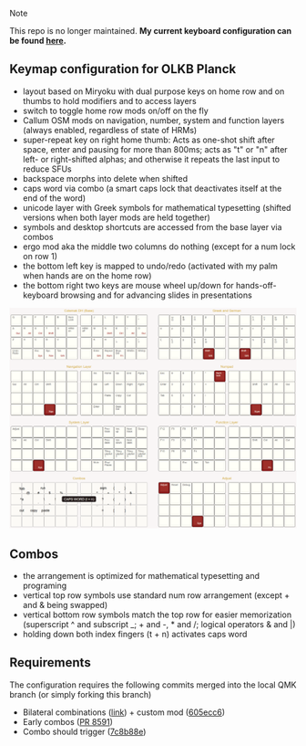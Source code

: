 > [!NOTE]
> This repo is no longer maintained. **My current keyboard configuration can be found [here](https://github.com/urob/zmk-config).**

## Keymap configuration for OLKB Planck

- layout based on Miryoku with dual purpose keys on home row and on thumbs to hold modifiers and to access layers
- switch to toggle home row mods on/off on the fly 
- Callum OSM mods on navigation, number, system and function layers (always
  enabled, regardless of state of HRMs)
- super-repeat key on right home thumb: Acts as one-shot shift after space, enter and pausing for more than 800ms; acts as "t" or "n" after left- or right-shifted alphas; and otherwise it repeats the last input to reduce SFUs
- backspace morphs into delete when shifted
- caps word via combo (a smart caps lock
  that deactivates itself at the end of the word)
- unicode layer with Greek symbols for mathematical typesetting (shifted
  versions when both layer mods are held together)
- symbols and desktop shortcuts are accessed from the base layer via combos
- ergo mod aka the middle two columns do nothing (except for a num lock on row 1)
- the bottom left key is mapped to undo/redo (activated with my palm when hands are on the home row)
- the bottom right two keys are mouse wheel up/down for hands-off-keyboard browsing and for advancing slides in presentations

![](layout.png)

## Combos

- the arrangement is optimized for mathematical typesetting and programing
- vertical top row symbols use standard num row arrangement
  (except + and & being swapped)
- vertical bottom row symbols match the top row for easier
  memorization (superscript ^ and subscript _; + and -, * and
  /; logical operators & and |)
- holding down both index fingers (t + n) activates caps word 

## Requirements

The configuration requires the following commits merged into the local QMK
branch (or simply forking this branch)

- Bilateral combinations ([link](https://github.com/manna-harbour/qmk_firmware/issues/29)) + custom mod ([605ecc6](https://github.com/manna-harbour/qmk_firmware/commit/605ecc6c3b4141a930544ca4a35488d1497df967))
- Early combos ([PR 8591](https://github.com/qmk/qmk_firmware/pull/8591))
- Combo should trigger ([7c8b88e](https://github.com/sevanteri/qmk_firmware/commit/7c8b88e2e99ae5018fdb11cfda59bbe71360380b))
